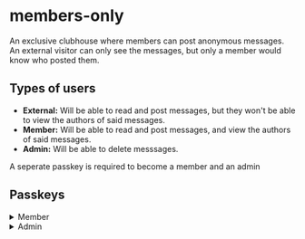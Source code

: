 # members-only

An exclusive clubhouse where members can post anonymous messages. An external visitor can only see the messages, but only a member would know who posted them.

## Types of users

- **External:** Will be able to read and post messages, but they won't be able to view the authors of said messages.
- **Member:** Will be able to read and post messages, and view the authors of said messages.
- **Admin:** Will be able to delete messsages.

A seperate passkey is required to become a member and an admin

## Passkeys

<details>
  <summary>Member</summary>

  `club`
</details>
<details> 
  <summary>Admin</summary>

  `admin123`
</details>
